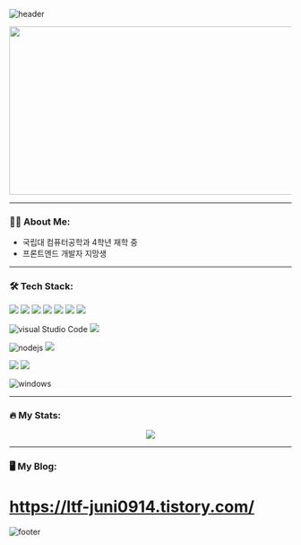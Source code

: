 ![header](https://capsule-render.vercel.app/api?type=waving&color=timeAuto&fontAlign=50&fontAlignY=30&text=Juni0914_GitHub&desc=Front-Endㅤdeveloper(React)&descAlign=70&descAlignY=55&height=200&fontSize=60&fontColor=FFFFFF)


<div align="center">
  <img src="https://media.giphy.com/media/dWesBcTLavkZuG35MI/giphy.gif" width="600" height="300"/>
</div>

---

### 👨‍💻 About Me:

- 국립대 컴퓨터공학과 4학년 재학 중
- 프론트엔드 개발자 지망생

---

### 🛠 Tech Stack:

<img src="https://img.shields.io/badge/React-61DAFB?style=flat-square&logo=React&logoColor=black" /> <img src="https://img.shields.io/badge/Redux-7952B3?style=flat-square&logo=Redux&logoColor=white"/> <img src="https://img.shields.io/badge/JavaScript-F7DF1E?style=flat-square&logo=javascript&logoColor=black"/> <img src="https://img.shields.io/badge/Typescript-3178C6?style=flat-square&logo=Typescript&logoColor=white"/> <img src="https://img.shields.io/badge/jQuery-0769AD?style=flat-square&logo=jQuery&logoColor=white"/> <img src="https://img.shields.io/badge/HTML5-E34F26?style=flat-square&logo=html5&logoColor=white"/> <img src="https://img.shields.io/badge/CSS3-1572B6?style=flat-square&logo=css3&logoColor=white"/>

![visual Studio Code](https://img.shields.io/badge/Visual%20Studio%20Code-007ACC?style=flat-square&logo=Visual%20Studio%20Code&logoColor=white)
<img src="https://img.shields.io/badge/Atom-66595C?style=flat-square&logo=Atom&logoColor=white"/>

![nodejs](https://img.shields.io/badge/Node.js-339933?style=flat-square&logo=Node.js&logoColor=white)
<img src="https://img.shields.io/badge/Firebase-FFCA28?style=flat-square&logo=firebase&logoColor=black"/>

<img src="https://img.shields.io/badge/Git-F05032?style=flat-square&logo=git&logoColor=white"/> <img src="https://img.shields.io/badge/GitHub-181717?style=flat-square&logo=GitHub&logoColor=white"/>

![windows](https://img.shields.io/badge/Windows-0078D6?style=flat-square&logo=Windows&logoColor=white)


---

### 🔥 My Stats:
<div align="center">
  
<!-- most used language -->
<a href="s">
  <img src="https://github-readme-stats.vercel.app/api/top-langs/?username=juni0914&exclude_repo=dkssud8150.github.io&layout=compact&theme=tokyonight" />
</a>

</div>

---

### 🖥 My Blog: 
# https://ltf-juni0914.tistory.com/

![footer](https://capsule-render.vercel.app/api?section=footer&type=waving&color=timeAuto)


